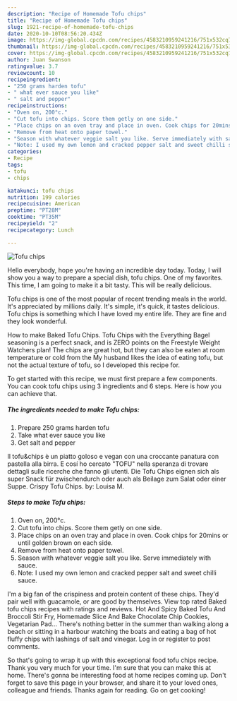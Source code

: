 ```yaml
---
description: "Recipe of Homemade Tofu chips"
title: "Recipe of Homemade Tofu chips"
slug: 1921-recipe-of-homemade-tofu-chips
date: 2020-10-10T08:56:20.434Z
image: https://img-global.cpcdn.com/recipes/4583210959241216/751x532cq70/tofu-chips-recipe-main-photo.jpg
thumbnail: https://img-global.cpcdn.com/recipes/4583210959241216/751x532cq70/tofu-chips-recipe-main-photo.jpg
cover: https://img-global.cpcdn.com/recipes/4583210959241216/751x532cq70/tofu-chips-recipe-main-photo.jpg
author: Juan Swanson
ratingvalue: 3.7
reviewcount: 10
recipeingredient:
- "250 grams harden tofu"
- " what ever sauce you like"
- " salt and pepper"
recipeinstructions:
- "Oven on, 200°c."
- "Cut tofu into chips. Score them getly on one side."
- "Place chips on an oven tray and place in oven. Cook chips for 20mins or until golden brown on each side."
- "Remove from heat onto paper towel."
- "Season with whatever veggie salt you like. Serve immediately with sauce."
- "Note: I used my own lemon and cracked pepper salt and sweet chilli sauce."
categories:
- Recipe
tags:
- tofu
- chips

katakunci: tofu chips 
nutrition: 199 calories
recipecuisine: American
preptime: "PT28M"
cooktime: "PT35M"
recipeyield: "2"
recipecategory: Lunch

---
```



![Tofu chips](https://img-global.cpcdn.com/recipes/4583210959241216/751x532cq70/tofu-chips-recipe-main-photo.jpg)

Hello everybody, hope you're having an incredible day today. Today, I will show you a way to prepare a special dish, tofu chips. One of my favorites. This time, I am going to make it a bit tasty. This will be really delicious.

Tofu chips is one of the most popular of recent trending meals in the world. It's appreciated by millions daily. It's simple, it's quick, it tastes delicious. Tofu chips is something which I have loved my entire life. They are fine and they look wonderful.

How to make Baked Tofu Chips. Tofu Chips with the Everything Bagel seasoning is a perfect snack, and is ZERO points on the Freestyle Weight Watchers plan! The chips are great hot, but they can also be eaten at room temperature or cold from the My husband likes the idea of eating tofu, but not the actual texture of tofu, so I developed this recipe for.


To get started with this recipe, we must first prepare a few components. You can cook tofu chips using 3 ingredients and 6 steps. Here is how you can achieve that.

<!--inarticleads1-->

##### The ingredients needed to make Tofu chips:

1. Prepare 250 grams harden tofu
1. Take  what ever sauce you like
1. Get  salt and pepper


Il tofu&amp;chips è un piatto goloso e vegan con una croccante panatura con pastella alla birra. E cosí ho cercato &#34;TOFU&#34; nella speranza di trovare dettagli sulle ricerche che fanno gli utenti. Die Tofu Chips eignen sich als super Snack für zwischendurch oder auch als Beilage zum Salat oder einer Suppe. Crispy Tofu Chips. by: Louisa M. 

<!--inarticleads2-->

##### Steps to make Tofu chips:

1. Oven on, 200°c.
1. Cut tofu into chips. Score them getly on one side.
1. Place chips on an oven tray and place in oven. Cook chips for 20mins or until golden brown on each side.
1. Remove from heat onto paper towel.
1. Season with whatever veggie salt you like. Serve immediately with sauce.
1. Note: I used my own lemon and cracked pepper salt and sweet chilli sauce.


I&#39;m a big fan of the crispiness and protein content of these chips. They&#39;d pair well with guacamole, or are good by themselves. View top rated Baked tofu chips recipes with ratings and reviews. Hot And Spicy Baked Tofu And Broccoli Stir Fry, Homemade Slice And Bake Chocolate Chip Cookies, Vegetarian Pad… There&#39;s nothing better in the summer than walking along a beach or sitting in a harbour watching the boats and eating a bag of hot fluffy chips with lashings of salt and vinegar. Log in or register to post comments. 

So that's going to wrap it up with this exceptional food tofu chips recipe. Thank you very much for your time. I'm sure that you can make this at home. There's gonna be interesting food at home recipes coming up. Don't forget to save this page in your browser, and share it to your loved ones, colleague and friends. Thanks again for reading. Go on get cooking!
